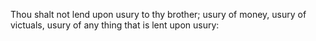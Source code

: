 Thou shalt not lend upon usury to thy brother; usury of money, usury of victuals, usury of any thing that is lent upon usury:
